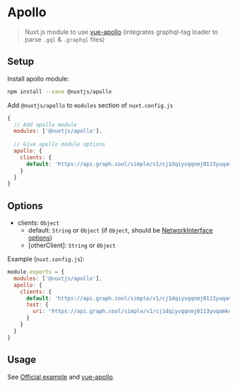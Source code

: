 # Apollo

> Nuxt.js module to use [vue-apollo](https://github.com/Akryum/vue-apollo) (integrates graphql-tag loader to parse `.gql` & `.graphql` files)

## Setup

Install apollo module:

```bash
npm install --save @nuxtjs/apollo
```

Add `@nuxtjs/apollo` to `modules` section of `nuxt.config.js`

```js
{
  // Add apollo module
  modules: ['@nuxtjs/apollo'],
 
  // Give apollo module options
  apollo: {
    clients: {
      default: 'https://api.graph.cool/simple/v1/cj1dqiyvqqnmj0113yuqamkuu'
    }
  }
}
```

## Options

- clients: `Object`
  - default: `String` or `Object` (if `Object`, should be [NetworkInterface options](http://dev.apollodata.com/core/apollo-client-api.html#NetworkInterfaceOptions))
  - [otherClient]: `String` or `Object`
  
Example (`nuxt.config.js`):
```js
module.exports = {
  modules: ['@nuxtjs/apollo'],
  apollo: {
    clients: {
      default: 'https://api.graph.cool/simple/v1/cj1dqiyvqqnmj0113yuqamkuu',
      test: {
        uri: 'https://api.graph.cool/simple/v1/cj1dqiyvqqnmj0113yuqamkuu'
      }
    }
  }
}
```

## Usage

See [Official example](https://github.com/nuxt/nuxt.js/tree/dev/examples/vue-apollo) and [vue-apollo](https://github.com/Akryum/vue-apollo).
  
